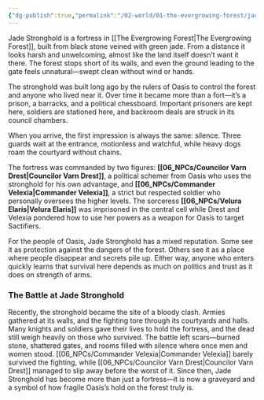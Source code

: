 ```yaml
---
{"dg-publish":true,"permalink":"/02-world/01-the-evergrowing-forest/jade-stronghold/"}
---
```


Jade Stronghold is a fortress in [[The Evergrowing Forest\|The Evergrowing Forest]], built from black stone veined with green jade. From a distance it looks harsh and unwelcoming, almost like the land itself doesn’t want it there. The forest stops short of its walls, and even the ground leading to the gate feels unnatural—swept clean without wind or hands.

The stronghold was built long ago by the rulers of Oasis to control the forest and anyone who lived near it. Over time it became more than a fort—it’s a prison, a barracks, and a political chessboard. Important prisoners are kept here, soldiers are stationed here, and backroom deals are struck in its council chambers.

When you arrive, the first impression is always the same: silence. Three guards wait at the entrance, motionless and watchful, while heavy dogs roam the courtyard without chains. 

The fortress was commanded by two figures: **[[06_NPCs/Councilor Varn Drest\|Councilor Varn Drest]]**, a political schemer from Oasis who uses the stronghold for his own advantage, and **[[06_NPCs/Commander Velexia\|Commander Velexia]]**, a strict but respected soldier who personally oversees the higher levels. The sorceress **[[06_NPCs/Velura Elaris\|Velura Elaris]]** was imprisoned in the central cell while Drest and Velexia pondered how to use her powers as a weapon for Oasis to target Sactifiers.

For the people of Oasis, Jade Stronghold has a mixed reputation. Some see it as protection against the dangers of the forest. Others see it as a place where people disappear and secrets pile up. Either way, anyone who enters quickly learns that survival here depends as much on politics and trust as it does on strength of arms.

### The Battle at Jade Stronghold

Recently, the stronghold became the site of a bloody clash. Armies gathered at its walls, and the fighting tore through its courtyards and halls. Many knights and soldiers gave their lives to hold the fortress, and the dead still weigh heavily on those who survived. The battle left scars—burned stone, shattered gates, and rooms filled with silence where once men and women stood. [[06_NPCs/Commander Velexia\|Commander Velexia]] barely survived the fighting, while [[06_NPCs/Councilor Varn Drest\|Councilor Varn Drest]] managed to slip away before the worst of it. Since then, Jade Stronghold has become more than just a fortress—it is now a graveyard and a symbol of how fragile Oasis’s hold on the forest truly is.